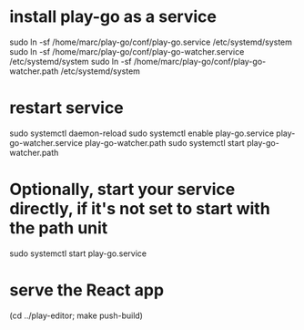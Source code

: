 # install play-go as a service

sudo ln -sf /home/marc/play-go/conf/play-go.service /etc/systemd/system
sudo ln -sf /home/marc/play-go/conf/play-go-watcher.service /etc/systemd/system
sudo ln -sf /home/marc/play-go/conf/play-go-watcher.path /etc/systemd/system


# restart service

sudo systemctl daemon-reload
sudo systemctl enable play-go.service play-go-watcher.service play-go-watcher.path
sudo systemctl start play-go-watcher.path

# Optionally, start your service directly, if it's not set to start with the path unit
sudo systemctl start play-go.service
# serve the React app

(cd ../play-editor; make push-build)

